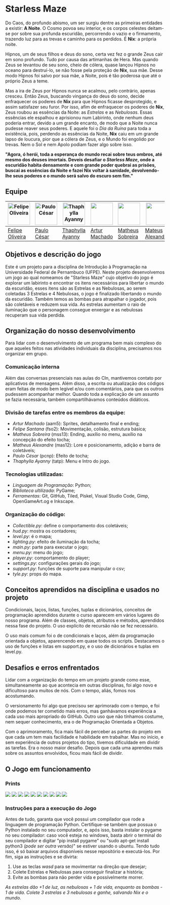 # Starless Maze
Do Caos, do profundo abismo, um ser surgiu dentre as primeiras entidades a existir: **A Noite**. O Cosmo povoa seu interior, e os corpos celestes deitam-se por sobre sua profunda escuridão, percorrendo o vazio e o firmamento, trazendo luz para as trevas e caminho para os perdidos. É **Nix**: a própria noite.

Hipnos, um de seus filhos e deus do sono, certa vez fez o grande Zeus cair em sono profundo. Tudo por causa das artimanhas de Hera. Mas quando Zeus se levantou de seu sono, cheio de cólera, quase lançou Hipnos no oceano para destruí-lo, se não fosse pela proteção de **Nix**, sua mãe. Desse modo Hipnos foi salvo por sua mãe, a Noite, pois é tão poderosa que até o próprio Zeus a teme.

Mas a ira de Zeus por Hipnos nunca se acalmou, pelo contrário, apenas cresceu. Então Zeus, buscando vingança do deus do sono, decide enfraquecer os poderes de **Nix** para que Hipnos ficasse desprotegido, e assim satisfazer seu furor. Por isso, afim de enfraquecer os poderes de **Nix**, Zeus roubou as essências da Noite: as *Estrelas* e as *Nebulosas*. Essas essências ele espalhou e aprisionou num Labirinto, onde nenhum deus poderia entrar, devido a um grande encanto, de modo que a Noite nunca pudesse reaver seus poderes. E aquele foi o *Dia da Ruína* para toda a existência, pois, perdendo as essências da Noite, **Nix** caiu em um grande lapso de loucura, pior que a cólera de Zeus, e o Mundo foi engolido por trevas. Nem o Sol e nem Apolo podiam fazer algo sobre isso.

**"Agora, ó herói, toda a esperança do mundo recai sobre teus ombros, até mesmo dos deuses imortais. Deveis desafiar o *Starless Maze*, onde a escuridão habita densamente e com grande poder quebrai as prisões, buscai as essências da Noite e fazei Nix voltar à sanidade, devolvendo-lhe seus poderes e o mundo será salvo do escuro sem fim."**

## Equipe
|<img src='https://avatars.githubusercontent.com/u/98993176?v=4' alt='Felipe Oliveira' width='70' heigth = '70'> | <img src='https://avatars.githubusercontent.com/u/175709055?v=4' alt='Paulo César' width='70' heigth = '70'>| <img src='https://avatars.githubusercontent.com/u/167444133?v=4' alt='Thaphylla Ayanny' width='70' heigth = '70'> | <img src='https://avatars.githubusercontent.com/u/92330100?v=4' width='70' heigth = '70'> |<img src='https://avatars.githubusercontent.com/u/176044570?v=4' width='70' heigth = '70'>    |<img src='https://avatars.githubusercontent.com/u/176046281?v=4' width='70' heigth = '70'>    |
|--------------------------------------------------------------------------------------------------------------- | ----------------------------------------------------------------------------------------------------------- | ----------------------------------------------------------------------------------------------------------------- |--------------|----------------|------------    |
|[Felipe Oliveira](https://github.com/feelps-1)                                                                  | [Paulo César](https://github.com/paulo-cesar-pereira)                                                       | [Thaphylla Ayanny](https://github.com/tatudep)                                                                    | [Artur Machado](https://github.com/Artur-Mac)|[Matheus Sobreira](https://github.com/Mhtz-01)|[Mateus Alexandre](https://github.com/Alexslec)|             |

## Objetivos e descrição do jogo
Este é um projeto para a disciplina de Introdução à Programação na Universidade Federal de Pernambuco (UFPE). Neste projeto desenvolvemos um jogo ao qual nomeamos de "Starless Maze" cujo objetivo do jogo é explorar um labirinto e encontrar os itens necessários para libertar o mundo da escuridão, esses itens são as Estrelas e as Nebulosas, ao serem coletadas 3 Estrelas e 4 Nebulosas, o jogo é finalizado libertando o mundo da escuridão. Também temos as bombas para atrapalhar o jogador, pois são coletáveis e reduzem sua vida. As estrelas aumentam o raio de iluminação que o personagem consegue enxergar e as nebulosas recuperam sua vida perdida.

## Organização do nosso desenvolvimento

Para lidar com o desenvolvimento de um programa bem mais complexo do que aqueles feitos nas atividades individuais da disciplina, precisamos nos organizar em grupo.

### Comunicação interna

Além das conversas presenciais nas aulas do CIn, mantivemos contato por aplicativos de mensagens. Além disso, a escrita ou atualização dos códigos eram feitas de modo bem legível e/ou com comentários, para que os outros pudessem acompanhar melhor. Quando toda a explicação de um assunto se fazia necessária, também compartilhávamos conteúdos didáticos.

### Divisão de tarefas entre os membros da equipe:
- *Artur Machado* (aam5): Sprites, detalhamento final e ending;
- *Felipe Santana* (fso2): Movimentação, colisão, estrutura básica;
- *Matheus Sobreira* (mss13): Ending, auxílio no menu, auxílio na concepção do efeito tocha;
- *Matheus Alexandre* (mas12): Lore e posicionamento, adição e barra de coletáveis;
- *Paulo César* (pcnp): Efeito de tocha;
- *Thaphylla Ayanny* (tatp): Menu e Intro do jogo.

### Tecnologias utilizadas:
- *Linguagem de Programação*: Python;
- *Biblioteca ultilizada*: PyGame;
- *Ferramentas*: Git, GitHub, Tiled, Piskel, Visual Studio Code, Gimp, OpenGameArt.og e Inkscape.

### Organização do código:
- *Collectible.py*: define o comportamento dos coletáveis;
- *hud.py*: mostra os contadores;
- *level.py*: é o mapa;
- *lighting.py*: efeito de iluminação da tocha;
- *main.py*: parte para executar o jogo;
- *menu.py*: menu do jogo;
- *player.py*: comportamento do player;
- *settings.py*: configurações gerais do jogo;
- *support.py*: funções de suporte para manipular o csv;
- *tyle.py*: props do mapa.

## Conceitos aprendidos na disciplina e usados no projeto

Condicionais, laços, listas, funções, tuplas e dicionários, conceitos de programação aprendidos durante o curso aparecem em vários lugares do nosso programa. Além de classes, objetos, atributos e métodos, aprendidos nessa fase do projeto. O uso explícito de recursão não se fez necessário.

O uso mais comum foi o de condicionais e laços, além da programação orientada a objetos, aparencendo em quase todos os scripts. Destacamos o uso de funções e listas em support.py, e o uso de dicionários e tuplas em level.py.

## Desafios e erros enfrentados

Lidar com a organização do tempo em um projeto grande como esse, simultaneamente ao que acontecia em outras disciplinas, foi algo novo e dificultoso para muitos de nós. Com o tempo, aliás, fomos nos acostumando.

O versionamento foi algo que precisou ser aprimorado com o tempo, e foi onde podemos ter cometido mais erros, mas ganhávamos experiência a cada uso mais apropriado do GitHub. Outro uso que não tínhamos costume, nem sequer conhecimento, era o de Programação Orientada a Objetos.

Com o aprimoramento, fica mais fácil de perceber as partes do projeto em que cada um tem mais facilidade e habilidade em trabalhar. Mas no início, e sem experiência de outros projetos do tipo, tivemos dificuldade em dividir as tarefas. Era o nosso maior desafio. Depois que cada uma aprendeu mais sobre os assuntos envolvidos, ficou mais fácil de dividir.

## O Jogo em funcionamento

### Prints
![](assets/prints/print0.jpeg)
![](assets/prints/print1.jpeg)
![](assets/prints/print2.jpeg)
![](assets/prints/print3.jpeg)
![](assets/prints/print4.jpeg)
![](assets/prints/print5.jpeg)
![](assets/prints/print6.jpeg)
![](assets/prints/print7.jpeg)
![](assets/prints/print8.jpeg)
![](assets/prints/print9.jpeg)

### Instruções para a execução do Jogo

Antes de tudo, garanta que você possui um compilador que rode a linguagem de programação Python. Certifique-se também que possua o Python instalado no seu computador, e, após isso, basta  instalar o pygame no seu compilador: caso você esteja no windows, basta abrir o terminal do seu compilador e digitar "pip install pygame" ou "sudo apt-get install python3 *(pode ser outra versão)*" se estiver usando o ubuntu. Tendo tudo isso, é só baixar arquivos disponíveis nesse repositório e executá-los. Por fim, siga as instruções e se divirta:
1. Use as teclas *wasd* para se movimentar na direção que desejar;
2. Colete Estrelas e Nebulosas para conseguir finalizar a história;
3. Evite as bombas para não perder vida e possívelmente morrer.

*As estrelas dão +1 de luz, as nebulosas + 1 de vida, enquanto as bombas - 1 de vida. Colete 3 estrelas e 3 nebulosas e ganhe, salvando Nix e o mundo.*
